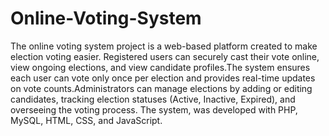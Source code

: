 # Online-Voting-System

The online voting system project is a web-based platform created to make election voting easier. Registered users can securely cast their vote online, view ongoing elections, and view candidate profiles.The system ensures each user can vote only once per election and provides real-time updates on vote counts.Administrators can manage elections by adding or editing candidates, tracking election statuses (Active, Inactive, Expired), and overseeing the voting process. The system, was developed with PHP, MySQL, HTML, CSS, and JavaScript.
